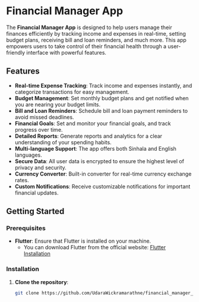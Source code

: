 # Financial Manager App

The **Financial Manager App** is designed to help users manage their finances efficiently by tracking income and expenses in real-time, setting budget plans, receiving bill and loan reminders, and much more. This app empowers users to take control of their financial health through a user-friendly interface with powerful features.

## Features

- **Real-time Expense Tracking**: Track income and expenses instantly, and categorize transactions for easy management.
- **Budget Management**: Set monthly budget plans and get notified when you are nearing your budget limits.
- **Bill and Loan Reminders**: Schedule bill and loan payment reminders to avoid missed deadlines.
- **Financial Goals**: Set and monitor your financial goals, and track progress over time.
- **Detailed Reports**: Generate reports and analytics for a clear understanding of your spending habits.
- **Multi-language Support**: The app offers both Sinhala and English languages.
- **Secure Data**: All user data is encrypted to ensure the highest level of privacy and security.
- **Currency Converter**: Built-in converter for real-time currency exchange rates.
- **Custom Notifications**: Receive customizable notifications for important financial updates.
  

## Getting Started

### Prerequisites

- **Flutter**: Ensure that Flutter is installed on your machine.
  - You can download Flutter from the official website: [Flutter Installation](https://flutter.dev/docs/get-started/install)

### Installation

1. **Clone the repository**:

   ```bash
   git clone https://github.com/UdaraWickramarathne/financial_manager_app_flutter
